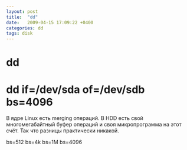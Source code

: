 ```yaml
---
layout: post
title:  "dd"
date:   2009-04-15 17:09:22 +0400
categories: dd
tags: disk
---
```


# dd
# dd if=/dev/sda of=/dev/sdb bs=4096

В ядре Linux есть merging операций. В HDD есть свой многомегабайтный буфер операций и своя микропрограмма на этот счёт. Так что разницы практически никакой.

bs=512 bs=4k bs=1M bs=4096
